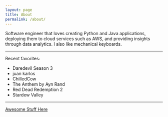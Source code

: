 ```yaml
---
layout: page
title: About
permalink: /about/
---
```


Software engineer that loves creating Python and Java applications, deploying them to cloud services such as AWS, and providing insights through data analytics. I also like mechanical keyboards.

---

Recent favorites:

* Daredevil Season 3
* juan karlos
* ChilledCow
* The Anthem by Ayn Rand
* Red Dead Redemption 2
* Stardew Valley

---

[Awesome Stuff Here](https://github.com/migzpogi/awesome-stuff)